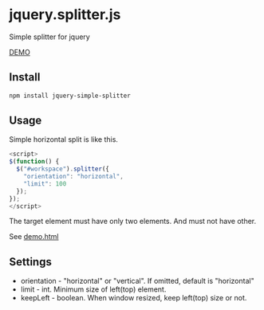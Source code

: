 # jquery.splitter.js

Simple splitter for jquery

[DEMO](http://shunjikonishi.github.io/jquery-splitter/demo.html)

## Install

``` bash
npm install jquery-simple-splitter
```

## Usage
Simple horizontal split is like this.

``` javascript
<script>
$(function() {
  $("#workspace").splitter({
    "orientation": "horizontal",
    "limit": 100
  });
});
</script>
```

The target element must have only two elements. And must not have other.

See [demo.html](demo.html)

## Settings
- orientation - "horizontal" or "vertical". If omitted, default is "horizontal"
- limit - int. Minimum size of left(top) element.
- keepLeft - boolean. When window resized, keep left(top) size or not.
